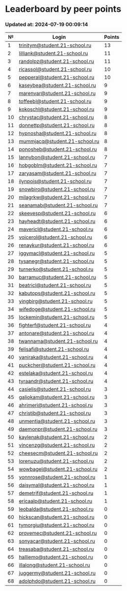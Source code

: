 # Leaderboard by peer points

### Updated at: 2024-07-19 00:09:14

| № | Login | Points |
|---|-------|--------|
|1|trinitym@student.21-school.ru|13|
|2|lilliank@student.21-school.ru|11|
|3|randolpz@student.21-school.ru|11|
|4|ricassol@student.21-school.ru|10|
|5|pepperal@student.21-school.ru|10|
|6|kaseybea@student.21-school.ru|9|
|7|marenvar@student.21-school.ru|9|
|8|toffeebl@student.21-school.ru|9|
|9|kokoschl@student.21-school.ru|9|
|10|chrystac@student.21-school.ru|8|
|11|donnettp@student.21-school.ru|8|
|12|hypnosha@student.21-school.ru|8|
|13|mummjacq@student.21-school.ru|8|
|14|ponosheb@student.21-school.ru|8|
|15|lannybon@student.21-school.ru|7|
|16|hobgoblm@student.21-school.ru|7|
|17|zaryasam@student.21-school.ru|7|
|18|ilynpois@student.21-school.ru|7|
|19|snowbiro@student.21-school.ru|7|
|20|milagrkw@student.21-school.ru|7|
|21|seanamab@student.21-school.ru|7|
|22|skeevesp@student.21-school.ru|6|
|23|hayheadt@student.21-school.ru|6|
|24|mavericl@student.21-school.ru|6|
|25|voicerol@student.21-school.ru|6|
|26|renaykur@student.21-school.ru|6|
|27|iggymacl@student.21-school.ru|5|
|28|tysanegr@student.21-school.ru|5|
|29|turnerko@student.21-school.ru|5|
|30|barramuc@student.21-school.ru|5|
|31|beatricl@student.21-school.ru|5|
|32|kabutops@student.21-school.ru|5|
|33|yingbirg@student.21-school.ru|5|
|34|wifedoge@student.21-school.ru|5|
|35|lockemin@student.21-school.ru|5|
|36|fighterf@student.21-school.ru|4|
|37|antonare@student.21-school.ru|4|
|38|twannama@student.21-school.ru|4|
|39|felisafi@student.21-school.ru|4|
|40|yaniraka@student.21-school.ru|4|
|41|puckcher@student.21-school.ru|4|
|42|estelaka@student.21-school.ru|4|
|43|tyraandr@student.21-school.ru|4|
|44|casielis@student.21-school.ru|3|
|45|galiokam@student.21-school.ru|3|
|46|ahrimeri@student.21-school.ru|3|
|47|christib@student.21-school.ru|3|
|48|unmentia@student.21-school.ru|3|
|49|daemonpr@student.21-school.ru|3|
|50|kaylenak@student.21-school.ru|2|
|51|vincenzg@student.21-school.ru|2|
|52|cheesecm@student.21-school.ru|2|
|53|lorenuzu@student.21-school.ru|2|
|54|wowbagel@student.21-school.ru|2|
|55|yonnrose@student.21-school.ru|1|
|56|daisymal@student.21-school.ru|1|
|57|demetrif@student.21-school.ru|1|
|58|ericaalp@student.21-school.ru|1|
|59|leobalda@student.21-school.ru|0|
|60|hickscan@student.21-school.ru|0|
|61|tymorgiu@student.21-school.ru|0|
|62|provemec@student.21-school.ru|0|
|63|sonyacar@student.21-school.ru|0|
|64|treasaba@student.21-school.ru|0|
|65|halliemo@student.21-school.ru|0|
|66|illalong@student.21-school.ru|0|
|67|juggermy@student.21-school.ru|0|
|68|adolphdo@student.21-school.ru|0|
